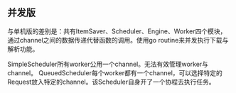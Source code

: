 ## 并发版

与单机版的差别是：共有ItemSaver、Scheduler、Engine、Worker四个模块，通过channel之间的数据传递代替函数的调用。使用go routine来并发执行下载与解析功能。

SimpleScheduler所有worker公用一个channel。无法有效管理worker与channel。
QueuedScheduler每个worker都有一个channel，可以选择特定的Request放入特定的channel。该Scheduler自身开了一个协程去执行任务。